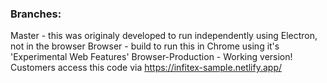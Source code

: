 ### Branches:
Master - this was originaly developed to run independently using Electron, not in the browser
    Browser - build to run this in Chrome using it's 'Experimental Web Features'
        Browser-Production - Working version! Customers access this code via https://infitex-sample.netlify.app/
        